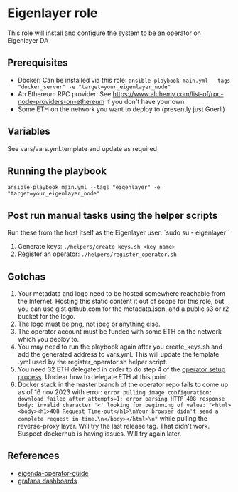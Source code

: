 # Eigenlayer role
This role will install and configure the system to be an operator on Eigenlayer DA

## Prerequisites
* Docker: Can be installed via this role: `ansible-playbook main.yml --tags "docker_server" -e "target=your_eigenlayer_node"`
* An Ethereum RPC provider: See https://www.alchemy.com/list-of/rpc-node-providers-on-ethereum if you don't have your own
* Some ETH on the network you want to deploy to (presently just Goerli)

## Variables
See vars/vars.yml.template and update as required

## Running the playbook
`ansible-playbook main.yml --tags "eigenlayer" -e "target=your_eigenlayer_node"`

## Post run manual tasks using the helper scripts
Run these from the host itself as the Eigenlayer user: `sudo su - eigenlayer``
1) Generate keys: `./helpers/create_keys.sh <key_name>`
2) Register an operator: `./helpers/register_operator.sh`

## Gotchas
1) Your metadata and logo need to be hosted somewhere reachable from the Internet. Hosting this static content it out of scope
for this role, but you can use gist.github.com for the metadata.json, and a public s3 or r2 bucket for the logo.
2) The logo must be png, not jpeg or anything else.
3) The operator account must be funded with some ETH on the network which you deploy to.
4) You may need to run the playbook again after you create_keys.sh and add the generated address to vars.yml. This will update the template .yml used by the register_operator.sh helper script.
5) You need 32 ETH delegated in order to do step 4 of the [operator setup process](https://docs.eigenlayer.xyz/operator-guides/avs-installation-and-registration/eigenda-operator-guide).  Unclear how to delegate ETH at this point.
6) Docker stack in the master branch of the operator repo fails to come up as of 16 nov 2023 with error: `error pulling image configuration: download failed after attempts=1: error parsing HTTP 408 response body: invalid character '<' looking for beginning of value: "<html><body><h1>408 Request Time-out</h1>\nYour browser didn't send a complete request in time.\n</body></html>\n"` while pulling the reverse-proxy layer.  Will try the last release tag.  That didn't work.  Suspect dockerhub is having issues. Will try again later.

## References
* [eigenda-operator-guide](https://docs.eigenlayer.xyz/operator-guides/avs-installation-and-registration/eigenda-operator-guide)
* [grafana dashboards](https://github.com/Layr-Labs/eigenda-operator-setup/tree/master/dashboards)
